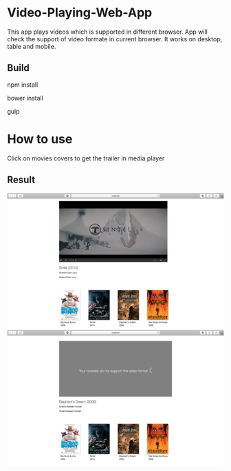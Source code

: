 # Video-Playing-Web-App

This app plays videos which is supported in different browser.
App will check the support of video formate in current browser.
It works on desktop, table and mobile.

## Build 

npm install  

bower install

gulp

# How to use

Click on movies covers to get the trailer in media player

## Result

![alt text](screenshots/video.png)
![alt text](screenshots/no-video.png)



 




